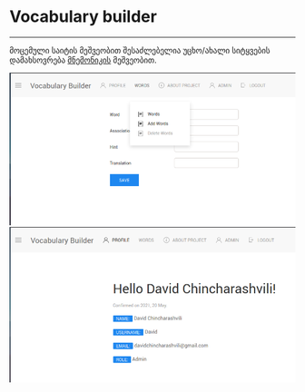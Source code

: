 # Vocabulary builder
---

მოცემული საიტის მეშვეობით შესაძლებელია უცხო/ახალი სიტყვების დამახსოვრება [მნემონიკის](https://youtu.be/2SRxhl2CLRw?t=61) მეშვეობით. 

![სიტყვის დამატების ფუნქციონალის სურათი](images/add_word.png)
![მომხმარებლის პროფილის სურათი](images/profile.png)